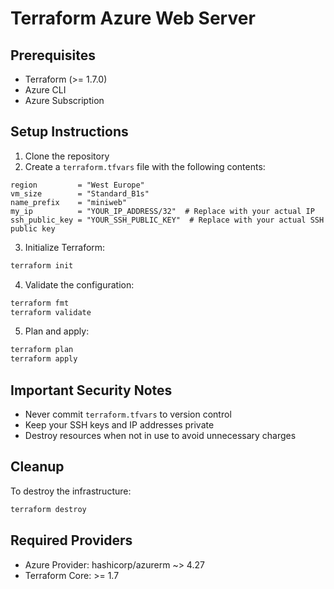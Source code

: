 # Terraform Azure Web Server

## Prerequisites

- Terraform (>= 1.7.0)
- Azure CLI
- Azure Subscription

## Setup Instructions

1. Clone the repository
2. Create a `terraform.tfvars` file with the following contents:

```hcl
region         = "West Europe"
vm_size        = "Standard_B1s"
name_prefix    = "miniweb"
my_ip          = "YOUR_IP_ADDRESS/32"  # Replace with your actual IP
ssh_public_key = "YOUR_SSH_PUBLIC_KEY"  # Replace with your actual SSH public key
```

3. Initialize Terraform:
```bash
terraform init
```

4. Validate the configuration:
```bash
terraform fmt
terraform validate
```

5. Plan and apply:
```bash
terraform plan
terraform apply
```

## Important Security Notes

- Never commit `terraform.tfvars` to version control
- Keep your SSH keys and IP addresses private
- Destroy resources when not in use to avoid unnecessary charges

## Cleanup

To destroy the infrastructure:

```bash
terraform destroy
```

## Required Providers

- Azure Provider: hashicorp/azurerm ~> 4.27
- Terraform Core: >= 1.7
